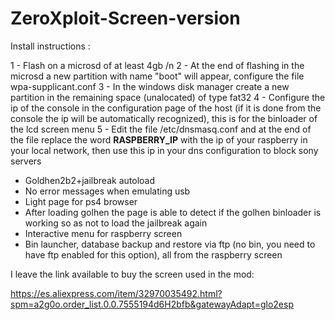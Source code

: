 # ZeroXploit-Screen-version
Install instructions :

1 - Flash on a microsd of at least 4gb /n
2 - At the end of flashing in the microsd a new partition with name "boot" will appear, configure the file wpa-supplicant.conf
3 - In the windows disk manager create a new partition in the remaining space (unalocated) of type fat32
4 - Configure the ip of the console in the configuration page of the host (if it is done from the console the ip will be automatically recognized), this is for the binloader of the lcd screen menu
5 - Edit the file /etc/dnsmasq.conf and at the end of the file replace the word **RASPBERRY_IP** with the ip of your raspberry in your local network, then use this ip in your dns configuration to block sony servers

- Goldhen2b2+jailbreak autoload
- No error messages when emulating usb
- Light page for ps4 browser
- After loading golhen the page is able to detect if the golhen binloader is working so as not to load the jailbreak again
- Interactive menu for raspberry screen
- Bin launcher, database backup and restore via ftp (no bin, you need to have ftp enabled for this option), all from the raspberry screen

I leave the link available to buy the screen used in the mod:

https://es.aliexpress.com/item/32970035492.html?spm=a2g0o.order_list.0.0.7555194d6H2bfb&gatewayAdapt=glo2esp
